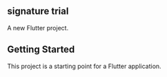 ## signature trial

A new Flutter project.

## Getting Started

This project is a starting point for a Flutter application.

